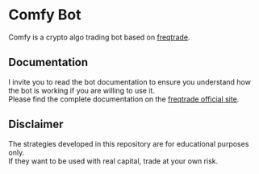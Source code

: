 # Comfy Bot

Comfy is a crypto algo trading bot based on [freqtrade](https://www.freqtrade.io).  

## Documentation
I invite you to read the bot documentation to ensure you understand how the bot is working if you are willing to use it.  
Please find the complete documentation on the [freqtrade official site](https://www.freqtrade.io).


## Disclaimer
The strategies developed in this repository are for educational purposes only.  
If they want to be used with real capital, trade at your own risk.